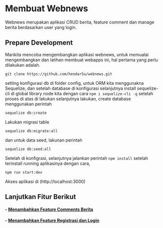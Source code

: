 # Membuat Webnews
Webnews merupakan aplikasi CRUD berita, feature comment dan manage berita berdasarkan user yang login.
## Prepare Development
Marikita mencoba mengembangkan aplikasi webnews, untuk memualai mengembangkan dan latihan membuat webapps ini, hal pertama yang perlu dilakukan adalah.
```
git clone https://github.com/hendarSu/webnews.git
```
setting konfigurasi db di folder config, untuk ORM kita menggunakna Sequelize, dan setelah database di konfigurasi selanjutnya install sequelize-cli di global library node kita dengan cara `npm i sequelize-cli -g`
setelah proses di atas di lakukan selanjutnya lakukan, create database menggunakan perintah
```
sequelize db:create
```
Lakukan migrasi table
```
sequelize db:migrate:all
```
dan untuk data seed, lakunan perintah
```
sequelize db:seed:all
```
Setelah di konfigrasi, selanjutnya jalankan perintah `npm install` setelah terinstall running aplikasinya dengan cara, 
```
npm run start:dev
```
Akses aplikasi di (http://localhost:3000)
## Lanjutkan Fitur Berikut
#### - [Menambahkan Feature Comments Berita](https://super-distance-36d.notion.site/Feature-comments-8776762293434340890104f90f8a8259?pvs=4)
#### - [Menambahkan Feature Registrasi dan Login](https://super-distance-36d.notion.site/Feature-Registration-Login-5982d77308a0477a9cbc1b2089e65b6c)
